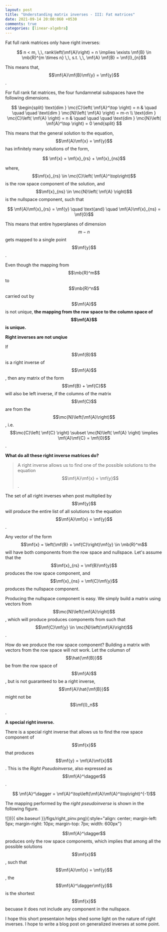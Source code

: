 ```yaml
---
layout: post
title: "Understanding matrix inverses - III: Fat matrices"
date: 2021-09-14 20:00:060 +0530
comments: true
categories: [linear-algebra]
---
```

$$ \newcommand{\mf}{\mathbf} \newcommand{\mb}{\mathbb} \newcommand{\mc}{\mathcal}$$
Fat full rank matrices only have right inverses:

$$ n < m, \,\, rank\left(\mf{A}\right) = n \implies \exists \mf{B} \in \mb{R}^{m \times n} \,\, s.t. \,\, \mf{A} \mf{B} = \mf{I}_{n}$$

This means that, $$\mf{A}\mf{B}\mf{y} = \mf{y}$$.

For full rank fat matrices, the four fundamnetal subspaces have the following dimensions.

$$ \begin{split} \text{dim } \mc{C}\left( \mf{A}^\top \right) = n & \quad \quad \quad \text{dim } \mc{N}\left( \mf{A} \right) = m-n \\
\text{dim } \mc{C}\left( \mf{A} \right) = n & \quad \quad \quad \text{dim } \mc{N}\left( \mf{A}^\top \right) = 0
\end{split} $$ 

This means that the general solution to the equation, $$\mf{A}\mf{x} = \mf{y}$$ has infinitely many solutions of the form,

$$ \mf{x} = \mf{x}_{rs} + \mf{x}_{ns}$$ 

where, $$\mf{x}_{rs} \in \mc{C}\left( \mf{A}^\top\right)$$ is the row space component of the solution, and $$\mf{x}_{ns} \in \mc{N}\left( \mf{A} \right)$$ is the nullspace component, such that

$$ \mf{A}\mf{x}_{rs} = \mf{y} \quad \text{and} \quad \mf{A}\mf{x}_{ns} = \mf{0}$$

This means that entire hyperplanes of dimension $$m-n$$ gets mapped to a single point $$\mf{y}$$.

Even though the mapping from $$\mb{R}^m$$ to $$\mb{R}^n$$ carried out by $$\mf{A}$$ is not unique, **the mapping from the row space to the column space of  $$\mf{A}$$ is unique.**

**Right inverses are not unqiue**

If $$\mf{B}$$ is a right inverse of $$\mf{A}$$, then any matrix of the form $$\mf{B} + \mf{C}$$ will also be left inverse, if the columns of the matrix $$\mf{C}$$ are from the $$\mc{N}\left(\mf{A}\right)$$, i.e. $$\mc{C}\left( \mf{C} \right) \subset \mc{N}\left( \mf{A} \right) \implies \mf{A}\mf{C} = \mf{0}$$.

**What do all these right inverse matrices do?**

> A right inverse allows us to find one of the possible solutions to the equation $$\mf{A}\mf{x} = \mf{y}$$.

The set of all right inverses when post multiplied by $$\mf{y}$$ will produce the entire list of all solutions to the equation $$\mf{A}\mf{x} = \mf{y}$$.

Any vector of the form $$\mf{x} = \left(\mf{B} + \mf{C}\right)\mf{y} \in \mb{R}^m$$ will have both components from the row space and nullspace. Let's assume that the $$\mf{x}_{rs} = \mf{B}\mf{y}$$ produces the row space component, and $$\mf{x}_{ns} = \mf{C}\mf{y}$$ produces the nullspace component. 

Producing the nullspace component is easy. We simply build a matrix using vectors from $$\mc{N}\left(\mf{A}\right)$$, which will produce produces components from such that $$\mf{C}\mf{y} \in \mc{N}\left(\mf{A}\right)$$.

How do we produce the row space component? Building a matrix with vectors from the row space will not work. Let the columsn of $$\hat{\mf{B}}$$ be from the row space of $$\mf{A}$$, but is not guaranteed to be a right inverse, $$\mf{A}\hat{\mf{B}}$$ might not be $$\mf{I}_n$$.

**A special right inverse.**

There is a special right inverse that allows us to find the row space component of $$\mf{x}$$ that produces $$\mf{y} = \mf{A}\mf{x}$$. This is the *Right Pseudoinverse*, also expressed as $$\mf{A}^\dagger$$.

$$ \mf{A}^\dagger = \mf{A}^\top\left(\mf{A}\mf{A}^\top\right)^{-1}$$ 

The mapping performed by the *right pseudoinverse* is shown in the following figure. 

![]({{ site.baseurl }}/figs/right_pinv.png){:style="align: center; margin-left: 5px; margin-right: 10px; margin-top: 7px; width: 600px"}

$$\mf{A}^\dagger$$ produces only the row space components, which implies that among all the possible solutions $$\mf{x}$$, such that $$\mf{A}\mf{x} = \mf{y}$$, the $$\mf{A}^\dagger\mf{y}$$ is the shortest $$\mf{x}$$ becuase it does not include any component in the nullspace.

I hope this short presentaion helps shed some light on the nature of right inverses. I hope to write a blog post on generalized inverses at some point.
